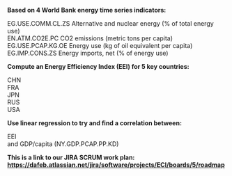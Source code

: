 <b> Based on 4 World Bank energy time series indicators: </b>

EG.USE.COMM.CL.ZS Alternative and nuclear energy (% of total energy use) <br> 
EN.ATM.CO2E.PC CO2 emissions (metric tons per capita) <br> 
EG.USE.PCAP.KG.OE Energy use (kg of oil equivalent per capita) <br>
EG.IMP.CONS.ZS Energy imports, net (% of energy use) <br> 

<b> Compute an Energy Efficiency Index (EEI) for 5 key countries: </b>

CHN <br> 
FRA <br> 
JPN <br> 
RUS <br> 
USA<br> 

<b> Use linear regression to try and find a correlation between: </b>

EEI <br>
and GDP/capita (NY.GDP.PCAP.PP.KD)



<b> This is a link to our JIRA SCRUM work plan: https://dafeb.atlassian.net/jira/software/projects/ECI/boards/5/roadmap <b>
        
        


